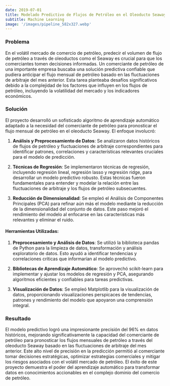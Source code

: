 ```yaml
---
date: 2019-07-01
title: Modelado Predictivo de Flujos de Petróleo en el Oleoducto Seaway para Comercio
subtitle: Machine Learning
image: '/images/pipeline_582x327.webp'
---
```


### Problema
En el volátil mercado de comercio de petróleo, predecir el volumen de flujo de petróleo a través de oleoductos como el Seaway es crucial para que los comerciantes tomen decisiones informadas. Un comerciante de petróleo de una importante empresa buscaba una solución predictiva confiable que pudiera anticipar el flujo mensual de petróleo basado en las fluctuaciones de arbitraje del mes anterior. Esta tarea planteaba desafíos significativos debido a la complejidad de los factores que influyen en los flujos de petróleo, incluyendo la volatilidad del mercado y los indicadores económicos.

### Solución
El proyecto desarrolló un sofisticado algoritmo de aprendizaje automático adaptado a la necesidad del comerciante de petróleo para pronosticar el flujo mensual de petróleo en el oleoducto Seaway. El enfoque involucró:

1. **Análisis y Preprocesamiento de Datos**: Se analizaron datos históricos de flujos de petróleo y fluctuaciones de arbitraje correspondientes para identificar patrones, correlaciones y características relevantes cruciales para el modelo de predicción.

2. **Técnicas de Regresión**: Se implementaron técnicas de regresión, incluyendo regresión lineal, regresión lasso y regresión ridge, para desarrollar un modelo predictivo robusto. Estas técnicas fueron fundamentales para entender y modelar la relación entre las fluctuaciones de arbitraje y los flujos de petróleo subsecuentes.

3. **Reducción de Dimensionalidad**: Se empleó el Análisis de Componentes Principales (PCA) para refinar aún más el modelo mediante la reducción de la dimensionalidad del conjunto de datos. Este paso mejoró el rendimiento del modelo al enfocarse en las características más relevantes y eliminar el ruido.

#### Herramientas Utilizadas:
1. **Preprocesamiento y Análisis de Datos**: Se utilizó la biblioteca pandas de Python para la limpieza de datos, transformación y análisis exploratorio de datos. Esto ayudó a identificar tendencias y correlaciones críticas que informarían al modelo predictivo.

2. **Bibliotecas de Aprendizaje Automático**: Se aprovechó scikit-learn para implementar y ajustar los modelos de regresión y PCA, asegurando algoritmos eficientes y confiables para tareas predictivas.

3. **Visualización de Datos**: Se empleó Matplotlib para la visualización de datos, proporcionando visualizaciones perspicaces de tendencias, patrones y rendimiento del modelo que apoyaron una comprensión integral.

### Resultado
El modelo predictivo logró una impresionante precisión del 96% en datos históricos, mejorando significativamente la capacidad del comerciante de petróleo para pronosticar los flujos mensuales de petróleo a través del oleoducto Seaway basado en las fluctuaciones de arbitraje del mes anterior. Este alto nivel de precisión en la predicción permitió al comerciante tomar decisiones estratégicas, optimizar estrategias comerciales y mitigar los riesgos asociados con el volátil mercado de petróleo. El éxito de este proyecto demuestra el poder del aprendizaje automático para transformar datos en conocimientos accionables en el complejo dominio del comercio de petróleo.